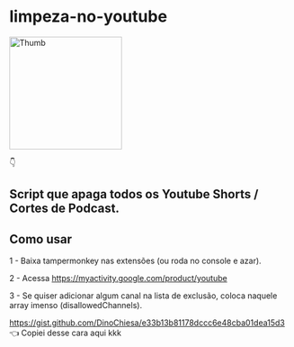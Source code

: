 


# limpeza-no-youtube

  <img src="https://pbs.twimg.com/media/GCPB4fOXQAAhbJq.png" alt="Thumb" width="200"/>

👇

## Script que apaga todos os Youtube Shorts / Cortes de Podcast.


## Como usar

1 - Baixa tampermonkey nas extensões (ou roda no console e azar).

2 - Acessa https://myactivity.google.com/product/youtube

3 - Se quiser adicionar algum canal na lista de exclusão, coloca naquele array imenso (disallowedChannels).

https://gist.github.com/DinoChiesa/e33b13b81178dccc6e48cba01dea15d3
👈
Copiei desse cara aqui kkk
